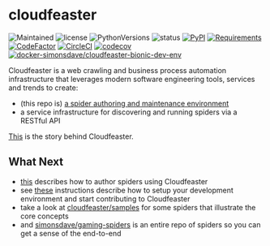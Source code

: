 # cloudfeaster

![Maintained](https://img.shields.io/maintenance/yes/2020.svg?style=flat)
![license](https://img.shields.io/pypi/l/cloudfeaster.svg?style=flat)
![PythonVersions](https://img.shields.io/pypi/pyversions/cloudfeaster.svg?style=flat)
![status](https://img.shields.io/pypi/status/cloudfeaster.svg?style=flat)
[![PyPI](https://img.shields.io/pypi/v/cloudfeaster.svg?style=flat)](https://pypi.python.org/pypi/cloudfeaster)
[![Requirements](https://requires.io/github/simonsdave/cloudfeaster/requirements.svg?branch=release-0.9.41)](https://requires.io/github/simonsdave/cloudfeaster/requirements/?branch=release-0.9.41)
[![CodeFactor](https://www.codefactor.io/repository/github/simonsdave/cloudfeaster/badge/release-0.9.41)](https://www.codefactor.io/repository/github/simonsdave/cloudfeaster/overview/release-0.9.41)
[![CircleCI](https://circleci.com/gh/simonsdave/cloudfeaster/tree/release-0.9.41.svg?style=shield)](https://circleci.com/gh/simonsdave/cloudfeaster/tree/release-0.9.41)
[![codecov](https://codecov.io/gh/simonsdave/cloudfeaster/branch/release-0.9.41/graph/badge.svg)](https://codecov.io/gh/simonsdave/cloudfeaster)
[![docker-simonsdave/cloudfeaster-bionic-dev-env](https://img.shields.io/badge/docker-simonsdave%2Fanalyze--restful--api--load--test--results-blue.svg)](https://hub.docker.com/r/simonsdave/cloudfeaster-bionic-dev-env)

Cloudfeaster is a web crawling and business process automation infrastructure that leverages
modern software engineering tools, services and trends to create:

* (this repo is) [a spider authoring and maintenance environment](https://github.com/simonsdave/cloudfeaster)
* a service infrastructure for discovering and running spiders via a RESTful API

[This](docs/story.md) is the story behind Cloudfeaster.

## What Next

* [this](docs/spider_authors.md) describes
  how to author spiders using Cloudfeaster
* see [these](docs/contributing.md) instructions
  describe how to setup your development environment and
  start contributing to Cloudfeaster
* take a look at [cloudfeaster/samples](cloudfeaster/samples/) for some
  spiders that illustrate the core concepts
* and [simonsdave/gaming-spiders](https://github.com/simonsdave/gaming-spiders) is an
  entire repo of spiders so you can get a sense of the end-to-end
